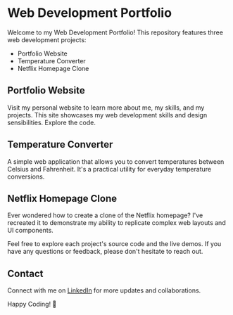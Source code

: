 # Web Development Portfolio

Welcome to my Web Development Portfolio! This repository features three web development projects:

- Portfolio Website
- Temperature Converter
- Netflix Homepage Clone

## Portfolio Website

Visit my personal website to learn more about me, my skills, and my projects. This site showcases my web development skills and design sensibilities. Explore the code.

## Temperature Converter

A simple web application that allows you to convert temperatures between Celsius and Fahrenheit. It's a practical utility for everyday temperature conversions.

## Netflix Homepage Clone

Ever wondered how to create a clone of the Netflix homepage? I've recreated it to demonstrate my ability to replicate complex web layouts and UI components.

Feel free to explore each project's source code and the live demos. If you have any questions or feedback, please don't hesitate to reach out.

## Contact

Connect with me on [LinkedIn](https://www.linkedin.com/in/rahil-ahmed-samani?utm_source=share&utm_campaign=share_via&utm_content=profile&utm_medium=android_app) for more updates and collaborations.

Happy Coding! 🚀
